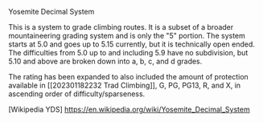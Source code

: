 Yosemite Decimal System

This is a system to grade climbing routes. It is a subset of a broader mountaineering grading system and is only the "5" portion. The system starts at 5.0 and goes up to 5.15 currently, but it is technically open ended. The difficulties from 5.0 up to and including 5.9 have no subdivision, but 5.10 and above are broken down into a, b, c, and d grades. 

The rating has been expanded to also included the amount of protection available in [[202301182232 Trad Climbing]], G, PG, PG13, R, and X, in ascending order of difficulty/sparseness.


[Wikipedia YDS] https://en.wikipedia.org/wiki/Yosemite_Decimal_System